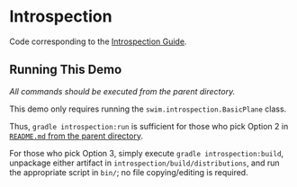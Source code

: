 # Introspection

Code corresponding to the [Introspection Guide](https://www.swimos.org/guides/introspection.html).

## Running This Demo

_All commands should be executed from the parent directory._

This demo only requires running the `swim.introspection.BasicPlane` class.

Thus, `gradle introspection:run` is sufficient for those who pick Option 2 in [`README.md` from the parent directory](../README.md).

For those who pick Option 3, simply execute `gradle introspection:build`, unpackage either artifact in `introspection/build/distributions`, and run the appropriate script in `bin/`; no file copying/editing is required.
